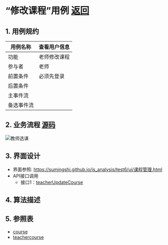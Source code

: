 ﻿﻿<!-- markdownlint-disable MD033-->
<!-- 禁止MD033类型的警告 https://www.npmjs.com/package/markdownlint -->

# “修改课程”用例 [返回](../README.md)
## 1. 用例规约

|用例名称|查看用户信息|
|-------|:-------------|
|功能|老师修改课程|
|参与者|老师|
|前置条件|必须先登录|
|后置条件||
|主事件流| |
|备选事件流| |

## 2. 业务流程 [源码](../src/修改课程.puml)
![教师选课](../picture/修改课程.png)

## 3. 界面设计
- 界面参照: https://sumingshi.github.io/is_analysis/test6/ui/课程管理.html
- API接口调用
    - 接口1：[teacherUpdateCourse](../接口/teacherUpdateCourse.md)

## 4. 算法描述
    
## 5. 参照表
- [course](../数据库设计.md/#course)
- [teachercourse](../数据库设计.md/#teachercourse)

